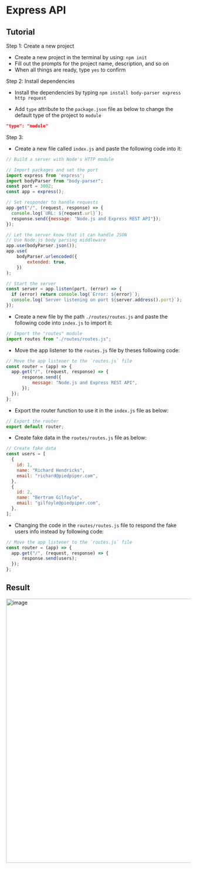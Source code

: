 # Express API

## Tutorial

Step 1: Create a new project

* Create a new project in the terminal by using: `npm init`
* Fill out the prompts for the project name, description, and so on
* When all things are ready, type `yes` to confirm

Step 2: Install dependencies

* Install the dependencies by typing `npm install body-parser express http request`

* Add `type` attribute to the `package.json` file as below to change the default type of the project to `module`

```json
"type": "module"
```

Step 3:

* Create a new file called `index.js` and paste the following code into it:

```js
// Build a server with Node's HTTP module

// Import packages and set the port
import express from 'express';
import bodyParser from "body-parser";
const port = 3002;
const app = express();

// Set responder to handle requests
app.get("/", (request, response) => {
  console.log(`URL: ${request.url}`);
  response.send({message: "Node.js and Express REST API"});
});

// Let the server know that it can handle JSON
// Use Node.js body parsing middleware
app.use(bodyParser.json());
app.use(
    bodyParser.urlencoded({
        extended: true,
    })
);

// Start the server
const server = app.listen(port, (error) => {
  if (error) return console.log(`Error: ${error}`);
  console.log(`Server listening on port ${server.address().port}`);
});
```

* Create a new file by the path `./routes/routes.js` and paste the following code into `index.js` to import it:

```js
// Import the "routes" module
import routes from "./routes/routes.js";
```

* Move the app listener to the `routes.js` file by theses following code:

```js
// Move the app listener to the `routes.js` file
const router = (app) => {
  app.get("/", (request, response) => {
      response.send({
          message: "Node.js and Express REST API",
      });
  });
};
```

* Export the router function to use it in the `index.js` file as below:

```js
// Export the router
export default router;
```

* Create fake data in the `routes/routes.js` file as below:

```js
// Create fake data
const users = [
  {
    id: 1,
    name: "Richard Hendricks",
    email: "richard@piedpiper.com",
  },
  {
    id: 2,
    name: "Bertram Gilfoyle",
    email: "gilfoyle@piedpiper.com",
  },
];
```

* Changing the code in the `routes/routes.js` file to respond the fake users info instead by following code:

```js
// Move the app listener to the `routes.js` file
const router = (app) => {
  app.get("/", (request, response) => {
      response.send(users);
  });
};
```

## Result

<img width="720" alt="image" src="https://user-images.githubusercontent.com/24362894/176858318-f275f9ec-4651-430e-86f0-f0014924656b.png">

